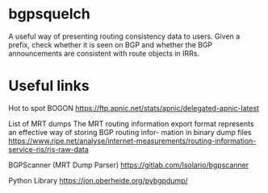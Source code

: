 # bgpsquelch

A useful way of presenting routing consistency data to users.  Given a prefix, check whether it is seen on BGP and whether the BGP announcements are consistent with route objects in IRRs.

# Useful links

Hot to spot BOGON 
https://ftp.apnic.net/stats/apnic/delegated-apnic-latest

List of MRT dumps
The MRT routing information export format represents an effective way of storing BGP routing infor- mation in binary dump files
https://www.ripe.net/analyse/internet-measurements/routing-information-service-ris/ris-raw-data

BGPScanner (MRT Dump Parser)
https://gitlab.com/Isolario/bgpscanner

Python Library
https://jon.oberheide.org/pybgpdump/
